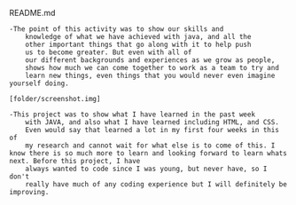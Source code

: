 README.md
    
    -The point of this activity was to show our skills and 
		knowledge of what we have achieved with java, and all the 
		other important things that go along with it to help push 
		us to become greater. But even with all of 
		our different backgrounds and experiences as we grow as people, 
		shows how much we can come together to work as a team to try and 
		learn new things, even things that you would never even imagine yourself doing.

    [folder/screenshot.img]  
    
    -This project was to show what I have learned in the past week 
		with JAVA, and also what I have learned including HTML, and CSS. 
		Even would say that learned a lot in my first four weeks in this of 
		my research and cannot wait for what else is to come of this. I know there is so much more to learn and looking forward to learn whats next. Before this project, I have 
		always wanted to code since I was young, but never have, so I don't 
		really have much of any coding experience but I will definitely be improving.

    
